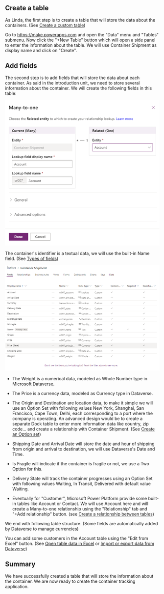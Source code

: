 ## Create a table

As Linda, the first step is to create a table that will store the data about the containers. (See [Create a custom table](/powerapps/maker/common-data-service/data-platform-create-entity/?azure-portal=true))

Go to <https://make.powerapps.com> and open the "Data" menu and "Tables" submenu. Now click the "+New Table" button which will open a side panel to enter the information about the table. We will use Container Shipment as display name and click on "Create".

## Add fields

The second step is to add fields that will store the data about each container. As said in the introduction unit, we need to store several information about the container. We will create the following fields in this table:

![Current (Many) Container Shipment table and its related table Related (One) Account table.](../media/image2.png)

The container's identifier is a textual data, we will use the built-in Name field. (See [Types of fields](/powerapps/maker/common-data-service/types-of-fields/?azure-portal=true))

![Tables > Container Shipment on the Fields tab lists the fields and marks Name as the Primary Field.](../media/image3.png)

- The Weight is a numerical data, modeled as Whole Number type in Microsoft Dataverse.

- The Price is a currency data, modeled as Currency type in Dataverse.

- The Origin and Destination are location data, to make it simple we will use an Option Set with following values New York, Shanghai, San Francisco, Cape Town, Delhi, each corresponding to a port where the company is operating. An advanced design would be to create a separate Dock table to enter more information data like country, zip code... and create a relationship with Container Shipment. (See [Create an Option set](/powerapps/maker/common-data-service/custom-picklists/?azure-portal=true))

- Shipping Date and Arrival Date will store the date and hour of shipping from origin and arrival to destination, we will use Dataverse's Date and Time.

- Is Fragile will indicate if the container is fragile or not, we use a Two Option for this.

- Delivery State will track the container progresses using an Option Set with following values Waiting, In Transit, Delivered with default value Waiting.

- Eventually for "Customer", Microsoft Power Platform provide some built-in tables like Account or Contact. We will use Account here and will create a Many-to-one relationship using the "Relationship" tab and "+Add relationship" button. (see [Create a relationship between tables](/powerapps/maker/common-data-service/data-platform-entity-lookup/?azure-portal=true))

We end with following table structure. (Some fields are automatically added by Dataverse to manage currencies)

You can add some customers in the Account table using the "Edit from Excel" button. (See [Open table data in Excel](/powerapps/maker/common-data-service/data-platform-excel-addin/?azure-portal=true) or [Import or export data from Dataverse](/powerapps/maker/common-data-service/data-platform-import-export/?azure-portal=true))

## Summary

We have successfully created a table that will store the information about the container. We are now ready to create the container tracking application.
